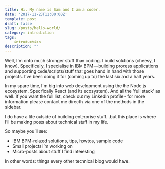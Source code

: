 ```yaml
---
title: Hi. My name is Sam and I am a coder.
date: '2017-11-20T11:00:00Z'
template: post
draft: false
slug: /posts/hello-world/
category: introduction
tags:
  - introduction
description: ""
---
```


Well, I'm onto much stronger stuff than coding. I build solutions (cheesy, I know). Specifically, I specialise in 
IBM BPM — building process applications and supporting code/scripts/stuff that goes hand in hand with those projects. 
I’ve been doing it for (coming up to) the last six and a half years.

In my spare time, I'm big into web development using the the Node.js ecosystem. Specifically React (and its ecosystem).
And all the 'full stack' as well. If you want the full list, check out my LinkedIn profile - for more information
please contact me directly via one of the methods in the sidebar.

I do have a life outside of building enterprise stuff...but this place is where I’ll be making posts about technical
stuff in my life.

So maybe you’ll see:

- IBM BPM-related solutions, tips, howtos, sample code
- Small projects I’m working on
- Micro-posts about stuff I find interesting

In other words: things every other technical blog would have.
